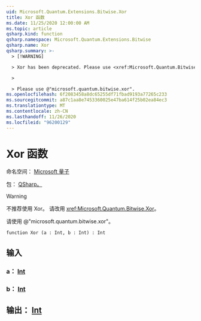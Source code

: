 ```yaml
---
uid: Microsoft.Quantum.Extensions.Bitwise.Xor
title: Xor 函数
ms.date: 11/25/2020 12:00:00 AM
ms.topic: article
qsharp.kind: function
qsharp.namespace: Microsoft.Quantum.Extensions.Bitwise
qsharp.name: Xor
qsharp.summary: >-
  > [!WARNING]

  > Xor has been deprecated. Please use <xref:Microsoft.Quantum.Bitwise.Xor> instead.

  >

  > Please use @"microsoft.quantum.bitwise.xor".
ms.openlocfilehash: 6f2083458a8dc65255df71fbad9193a77265c233
ms.sourcegitcommit: a87c1aa8e7453360025e47ba614f25b02ea84ec3
ms.translationtype: MT
ms.contentlocale: zh-CN
ms.lasthandoff: 11/26/2020
ms.locfileid: "96200129"
---
```

# <a name="xor-function"></a>Xor 函数

命名空间： [Microsoft 量子](xref:Microsoft.Quantum.Extensions.Bitwise)

包： [QSharp。](https://nuget.org/packages/Microsoft.Quantum.QSharp.Core)


> [!WARNING]
> 不推荐使用 Xor。 请改用 <xref:Microsoft.Quantum.Bitwise.Xor>。
>
> 请使用 @"microsoft.quantum.bitwise.xor"。



```qsharp
function Xor (a : Int, b : Int) : Int
```


## <a name="input"></a>输入

### <a name="a--int"></a>a： [Int](xref:microsoft.quantum.lang-ref.int)




### <a name="b--int"></a>b： [Int](xref:microsoft.quantum.lang-ref.int)





## <a name="output--int"></a>输出： [Int](xref:microsoft.quantum.lang-ref.int)

